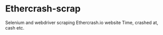 # Ethercrash-scrap

Selenium and webdriver scraping Ethercrash.io website
Time, crashed at, cash etc.
